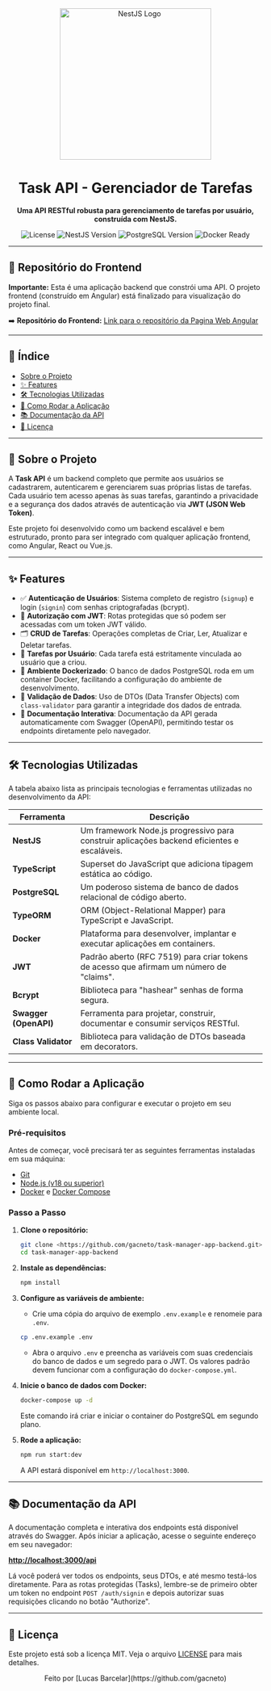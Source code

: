 <div align="center">
  <img src="https://nestjs.com/img/logo_text.svg" width="300" alt="NestJS Logo">
  <h1>Task API - Gerenciador de Tarefas</h1>
  <p>
    <strong>Uma API RESTful robusta para gerenciamento de tarefas por usuário, construída com NestJS.</strong>
  </p>
  <p>
    <img src="https://img.shields.io/badge/license-MIT-blue.svg" alt="License">
    <img src="https://img.shields.io/badge/NestJS-v10.0.0-red" alt="NestJS Version">
    <img src="https://img.shields.io/badge/PostgreSQL-v13-blue" alt="PostgreSQL Version">
    <img src="https://img.shields.io/badge/Docker-Ready-blue?logo=docker" alt="Docker Ready">
  </p>
</div>

---

## 🔗 Repositório do Frontend

**Importante:** Esta é uma aplicação backend que constrói uma API. O projeto frontend (construído em Angular) está finalizado para visualização do projeto final.

➡️ **Repositório do Frontend:** [Link para o repositório da Pagina Web Angular](https://github.com/gacneto/task-manager-app-frontend.git)

---

## 📑 Índice

- [Sobre o Projeto](#-sobre-o-projeto)
- [✨ Features](#-features)
- [🛠️ Tecnologias Utilizadas](#️-tecnologias-utilizadas)
- [🚀 Como Rodar a Aplicação](#-como-rodar-a-aplicação)
- [📚 Documentação da API](#-documentação-da-api)
- [📄 Licença](#-licença)

---

## 📖 Sobre o Projeto

A **Task API** é um backend completo que permite aos usuários se cadastrarem, autenticarem e gerenciarem suas próprias listas de tarefas. Cada usuário tem acesso apenas às suas tarefas, garantindo a privacidade e a segurança dos dados através de autenticação via **JWT (JSON Web Token)**.

Este projeto foi desenvolvido como um backend escalável e bem estruturado, pronto para ser integrado com qualquer aplicação frontend, como Angular, React ou Vue.js.

---

## ✨ Features

- ✅ **Autenticação de Usuários**: Sistema completo de registro (`signup`) e login (`signin`) com senhas criptografadas (bcrypt).
- 🔐 **Autorização com JWT**: Rotas protegidas que só podem ser acessadas com um token JWT válido.
- 🗂️ **CRUD de Tarefas**: Operações completas de Criar, Ler, Atualizar e Deletar tarefas.
- 👤 **Tarefas por Usuário**: Cada tarefa está estritamente vinculada ao usuário que a criou.
- 🐳 **Ambiente Dockerizado**: O banco de dados PostgreSQL roda em um container Docker, facilitando a configuração do ambiente de desenvolvimento.
- 📝 **Validação de Dados**: Uso de DTOs (Data Transfer Objects) com `class-validator` para garantir a integridade dos dados de entrada.
- 📄 **Documentação Interativa**: Documentação da API gerada automaticamente com Swagger (OpenAPI), permitindo testar os endpoints diretamente pelo navegador.

---

## 🛠️ Tecnologias Utilizadas

A tabela abaixo lista as principais tecnologias e ferramentas utilizadas no desenvolvimento da API:

| Ferramenta | Descrição |
|------------|-------------|
| **NestJS** | Um framework Node.js progressivo para construir aplicações backend eficientes e escaláveis. |
| **TypeScript** | Superset do JavaScript que adiciona tipagem estática ao código. |
| **PostgreSQL** | Um poderoso sistema de banco de dados relacional de código aberto. |
| **TypeORM** | ORM (Object-Relational Mapper) para TypeScript e JavaScript. |
| **Docker** | Plataforma para desenvolver, implantar e executar aplicações em containers. |
| **JWT** | Padrão aberto (RFC 7519) para criar tokens de acesso que afirmam um número de "claims". |
| **Bcrypt** | Biblioteca para "hashear" senhas de forma segura. |
| **Swagger (OpenAPI)** | Ferramenta para projetar, construir, documentar e consumir serviços RESTful. |
| **Class Validator** | Biblioteca para validação de DTOs baseada em decorators. |

---

## 🚀 Como Rodar a Aplicação

Siga os passos abaixo para configurar e executar o projeto em seu ambiente local.

### **Pré-requisitos**

Antes de começar, você precisará ter as seguintes ferramentas instaladas em sua máquina:
- [Git](https://git-scm.com)
- [Node.js (v18 ou superior)](https://nodejs.org/en/)
- [Docker](https://www.docker.com/) e [Docker Compose](https://docs.docker.com/compose/install/)

### **Passo a Passo**

1.  **Clone o repositório:**
    ```bash
    git clone <https://github.com/gacneto/task-manager-app-backend.git>
    cd task-manager-app-backend
    ```

2.  **Instale as dependências:**
    ```bash
    npm install
    ```

3.  **Configure as variáveis de ambiente:**
    - Crie uma cópia do arquivo de exemplo `.env.example` e renomeie para `.env`.
    ```bash
    cp .env.example .env
    ```
    - Abra o arquivo `.env` e preencha as variáveis com suas credenciais do banco de dados e um segredo para o JWT. Os valores padrão devem funcionar com a configuração do `docker-compose.yml`.

4.  **Inicie o banco de dados com Docker:**
    ```bash
    docker-compose up -d
    ```
    Este comando irá criar e iniciar o container do PostgreSQL em segundo plano.

5.  **Rode a aplicação:**
    ```bash
    npm run start:dev
    ```
    A API estará disponível em `http://localhost:3000`.

---

## 📚 Documentação da API

A documentação completa e interativa dos endpoints está disponível através do Swagger. Após iniciar a aplicação, acesse o seguinte endereço em seu navegador:

**[http://localhost:3000/api](http://localhost:3000/api)**

Lá você poderá ver todos os endpoints, seus DTOs, e até mesmo testá-los diretamente. Para as rotas protegidas (Tasks), lembre-se de primeiro obter um token no endpoint `POST /auth/signin` e depois autorizar suas requisições clicando no botão "Authorize".

---

## 📄 Licença

Este projeto está sob a licença MIT. Veja o arquivo [LICENSE](LICENSE) para mais detalhes.

<div align="center">
  Feito por [Lucas Barcelar](https://github.com/gacneto)
</div>
